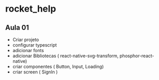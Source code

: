 # rocket_help

## Aula 01
  - Criar projeto
  - configurar typescript
  - adicionar fonts 
  - adicionar Bibliotecas ( react-native-svg-transform, phosphor-react-native) 
  - criar componentes ( Button, Input, Loading)
  - criar screen ( SignIn )

